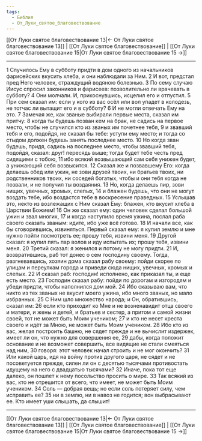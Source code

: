 ```yaml
---
tags:
  - Библия
  - От_Луки_святое_благовествование
---
```

[[От Луки святое благовествование 13|← От Луки святое благовествование 13]] | [[От Луки святое благовествование]] | [[От Луки святое благовествование 15|От Луки святое благовествование 15 →]]

---
1 Случилось Ему в субботу придти в дом одного из начальников фарисейских вкусить хлеба, и они наблюдали за Ним.
2 И вот, предстал пред Него человек, страждущий водяною болезнью.
3 По сему случаю Иисус спросил законников и фарисеев: позволительно ли врачевать в субботу?
4 Они молчали. И, прикоснувшись, исцелил его и отпустил.
5 При сем сказал им: если у кого из вас осёл или вол упадет в колодезь, не тотчас ли вытащит его и в субботу?
6 И не могли отвечать Ему на это.
7 Замечая же, как званые выбирали первые места, сказал им притчу:
8 когда ты будешь позван кем на брак, не садись на первое место, чтобы не случился кто из званых им почетнее тебя,
9 и звавший тебя и его, подойдя, не сказал бы тебе: уступи ему место; и тогда со стыдом должен будешь занять последнее место.
10 Но когда зван будешь, придя, садись на последнее место, чтобы звавший тебя, подойдя, сказал: друг! пересядь выше; тогда будет тебе честь пред сидящими с тобою,
11 ибо всякий возвышающий сам себя унижен будет, а унижающий себя возвысится.
12 Сказал же и позвавшему Его: когда делаешь обед или ужин, не зови друзей твоих, ни братьев твоих, ни родственников твоих, ни соседей богатых, чтобы и они тебя когда не позвали, и не получил ты воздаяния.
13 Но, когда делаешь пир, зови нищих, увечных, хромых, слепых,
14 и блажен будешь, что они не могут воздать тебе, ибо воздастся тебе в воскресение праведных.
15 Услышав это, некто из возлежащих с Ним сказал Ему: блажен, кто вкусит хлеба в Царствии Божием!
16 Он же сказал ему: один человек сделал большой ужин и звал многих,
17 и когда наступило время ужина, послал раба своего сказать званым: идите, ибо уже всё готово.
18 И начали все, как бы сговорившись, извиняться. Первый сказал ему: я купил землю и мне нужно пойти посмотреть ее; прошу тебя, извини меня.
19 Другой сказал: я купил пять пар волов и иду испытать их; прошу тебя, извини меня.
20 Третий сказал: я женился и потому не могу придти.
21 И, возвратившись, раб тот донес о сем господину своему. Тогда, разгневавшись, хозяин дома сказал рабу своему: пойди скорее по улицам и переулкам города и приведи сюда нищих, увечных, хромых и слепых.
22 И сказал раб: господин! исполнено, как приказал ты, и еще есть место.
23 Господин сказал рабу: пойди по дорогам и изгородям и убеди придти, чтобы наполнился дом мой.
24 Ибо сказываю вам, что никто из тех званых не вкусит моего ужина, ибо много званых, но мало избранных.
25 С Ним шло множество народа; и Он, обратившись, сказал им:
26 если кто приходит ко Мне и не возненавидит отца своего и матери, и жены и детей, и братьев и сестер, а притом и самой жизни своей, тот не может быть Моим учеником;
27 и кто не несет креста своего и идёт за Мною, не может быть Моим учеником.
28 Ибо кто из вас, желая построить башню, не сядет прежде и не вычислит издержек, имеет ли он, что нужно для совершения ее,
29 дабы, когда положит основание и не возможет совершить, все видящие не стали смеяться над ним,
30 говоря: этот человек начал строить и не мог окончить?
31 Или какой царь, идя на войну против другого царя, не сядет и не посоветуется прежде, силен ли он с десятью тысячами противостать идущему на него с двадцатью тысячами?
32 Иначе, пока тот еще далеко, он пошлет к нему посольство просить о мире.
33 Так всякий из вас, кто не отрешится от всего, что имеет, не может быть Моим учеником.
34 Соль — добрая вещь; но если соль потеряет силу, чем исправить ее?
35 ни в землю, ни в навоз не годится; вон выбрасывают ее. Кто имеет уши слышать, да слышит!

---
[[От Луки святое благовествование 13|← От Луки святое благовествование 13]] | [[От Луки святое благовествование]] | [[От Луки святое благовествование 15|От Луки святое благовествование 15 →]]